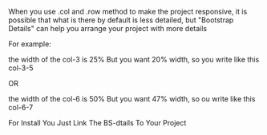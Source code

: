 When you use .col and .row method to make the project responsive,
it is possible that what is there by default is less detailed,
but "Bootstrap Details" can help you arrange your project with more details






For example:

the width of the col-3 is 25%
But you want 20% width, so you write like this col-3-5

 OR 

the width of the col-6 is 50%
But you want 47% width, so ou write like this col-6-7

For Install You Just Link The BS-dtails To Your Project 
